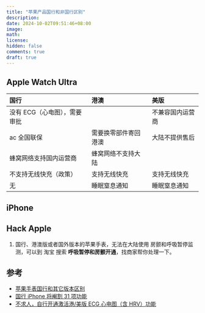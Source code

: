 ```yaml
---
title: "苹果产品国行和非国行区别"
description:
date: 2024-10-02T09:51:46+08:00
image:
math:
license:
hidden: false
comments: true
draft: true
---
```


## Apple Watch Ultra

| 国行                         | 港澳                 | 美版             |
| :--------------------------- | :------------------- | :--------------- |
| 没有 ECG（心电图），需要审批 |                      | 不兼容国内运营商 |
| ac 全国联保                  | 需要换零部件寄回港澳 | 大陆不提供售后   |
| 蜂窝网络支持国内运营商       | 蜂窝网络不支持大陆   |                  |
| 不支持无线快充（政策）       | 支持无线快充         | 支持无线快充     |
| 无                           | 睡眠窒息通知         | 睡眠窒息通知     |

## iPhone

## Hack Apple

1. 国行、港澳版或者国外版本的苹果手表，无法在大陆使用 房颤和呼吸暂停监测，可以到 淘宝 搜索 **呼吸暂停和房颤开通**，找商家帮你处理一下。

## 参考

- [苹果手表国行和其它版本区别](https://m.zhihejia.com/ask/23088.html)
- [国行 iPhone 将阉割 31 项功能](https://www.wenxuecity.com/news/2023/09/14/12518761.html)
- [不求人，自行开通激活港/美版 ECG 心电图（含 HRV）功能](https://www.qyh.name/334/%E4%B8%8D%E6%B1%82%E4%BA%BA%EF%BC%8C%E8%87%AA%E8%A1%8C%E5%BC%80%E9%80%9A%E6%BF%80%E6%B4%BB%E6%B8%AF-%E7%BE%8E%E7%89%88ecg%E5%BF%83%E7%94%B5%E5%9B%BE%EF%BC%88%E5%90%ABhrv%EF%BC%89%E5%8A%9F%E8%83%BD/)
